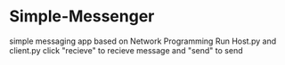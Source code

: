 # Simple-Messenger
simple messaging app based on Network Programming 
Run Host.py and client.py 
click "recieve" to recieve message and "send" to send
